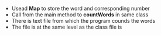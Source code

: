 - Usead **Map** to store the word and corresponding number
- Call from the main method to **countWords** in same class
- There is text file from which the program counds the words
- The file is at the same level as the class file is

